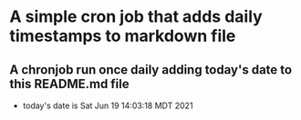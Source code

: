 A simple cron job that adds daily timestamps to markdown file
============================================================
## A chronjob run once daily adding today's date to this README.md file
* today's date is Sat Jun 19 14:03:18 MDT 2021

